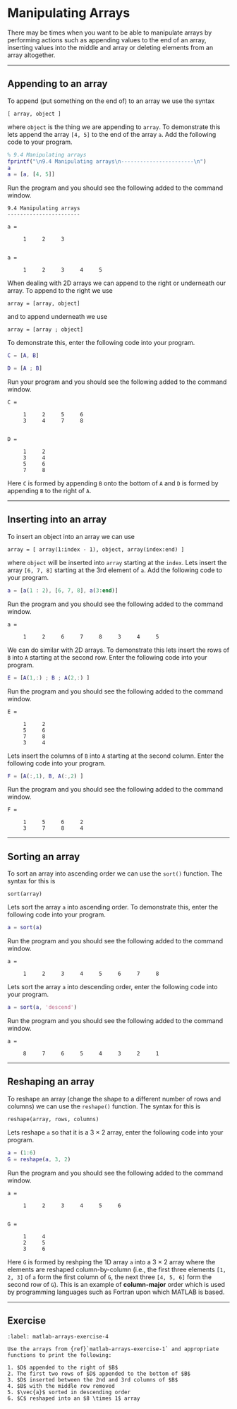 # Manipulating Arrays

There may be times when you want to be able to manipulate arrays by performing actions such as appending values to the end of an array, inserting values into the middle and array or deleting elements from an array altogether.

---

## Appending to an array

To append (put something on the end of) to an array we use the syntax

```text
[ array, object ]
```

where `object` is the thing we are appending to `array`. To demonstrate this lets append the array `[4, 5]` to the end of the array `a`. Add the following code to your program.

```matlab
% 9.4 Manipulating arrays
fprintf("\n9.4 Manipulating arrays\n-----------------------\n")
a
a = [a, [4, 5]]
```

Run the program and you should see the following added to the command window.

```text
9.4 Manipulating arrays
-----------------------

a =

     1     2     3


a =

     1     2     3     4     5
```

When dealing with 2D arrays we can append to the right or underneath our array. To append to the right we use

```text
array = [array, object]
```

and to append underneath we use

```text
array = [array ; object]
````

To demonstrate this, enter the following code into your program.

```matlab
C = [A, B]

D = [A ; B]
```

Run your program and you should see the following added to the command window.

```text
C =

     1     2     5     6
     3     4     7     8


D =

     1     2
     3     4
     5     6
     7     8
```

Here `C` is formed by appending `B` onto the bottom of `A` and `D` is formed by appending `B` to the right of `A`.

---

## Inserting into an array

To insert an object into an array we can use

```text
array = [ array(1:index - 1), object, array(index:end) ]
```

where `object` will be inserted into `array` starting at the `index`. Lets insert the array `[6, 7, 8]` starting at the 3rd element of `a`. Add the following code to your program.

```matlab
a = [a(1 : 2), [6, 7, 8], a(3:end)]
```

Run the program and you should see the following added to the command window.

```text
a =

     1     2     6     7     8     3     4     5
```

We can do similar with 2D arrays. To demonstrate this lets insert the rows of `B` into `A` starting at the second row. Enter the following code into your program.

```matlab
E = [A(1,:) ; B ; A(2,:) ]
```

Run the program and you should see the following added to the command window.

```text
E =

     1     2
     5     6
     7     8
     3     4
```

Lets insert the columns of `B` into `A` starting at the second column. Enter the following code into your program.

```matlab
F = [A(:,1), B, A(:,2) ]
```

Run the program and you should see the following added to the command window.

```text
F =

     1     5     6     2
     3     7     8     4
```

---

## Sorting an array

To sort an array into ascending order we can use the `sort()` function. The syntax for this is

```text
sort(array)
```

Lets sort the array `a` into ascending order. To demonstrate this, enter the following code into your program.

```matlab
a = sort(a)
```

Run the program and you should see the following added to the command window.

```text
a =

     1     2     3     4     5     6     7     8
```

Lets sort the array `a` into descending order, enter the following code into your program.

```matlab
a = sort(a, 'descend')
```

Run the program and you should see the following added to the command window.

```text
a =

     8     7     6     5     4     3     2     1
```

---

## Reshaping an array

To reshape an array (change the shape to a different number of rows and columns) we can use the `reshape()` function. The syntax for this is

```text
reshape(array, rows, columns)
```

Lets reshape `a` so that it is a 3 $\times$ 2 array, enter the following code into your program.

```matlab
a = (1:6)
G = reshape(a, 3, 2)
```

Run the program and you should see the following added to the command window.

```text
a =

     1     2     3     4     5     6


G =

     1     4
     2     5
     3     6
```

Here `G` is formed by reshping the 1D array `a` into a 3 $\times$ 2 array where the elements are reshaped column-by-column (i.e., the first three elements `[1, 2, 3]` of `a` form the first column of `G`, the next three `[4, 5, 6]` form the second row of `G`). This is an example of **column-major** order which is used by programming languages such as Fortran upon which MATLAB is based.

---

## Exercise

```{exercise}
:label: matlab-arrays-exercise-4

Use the arrays from {ref}`matlab-arrays-exercise-1` and appropriate functions to print the following:

1. $D$ appended to the right of $B$
2. The first two rows of $D$ appended to the bottom of $B$
3. $D$ inserted between the 2nd and 3rd columns of $B$
4. $B$ with the middle row removed
5. $\vec{a}$ sorted in descending order
6. $C$ reshaped into an $8 \times 1$ array
```
